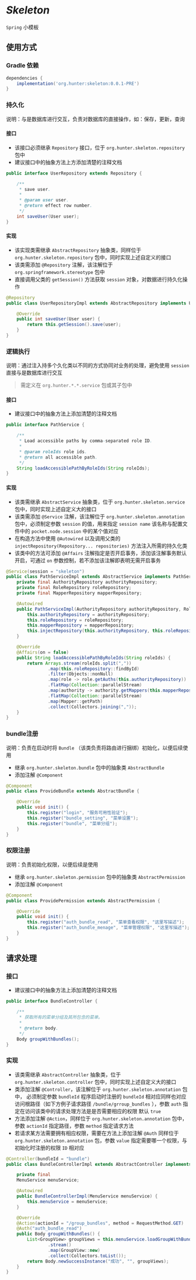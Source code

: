 # *Skeleton*
`Spring` 小模板

## 使用方式
### Gradle 依赖
```groovy
dependencies {
    implementation('org.hunter:skeleton:0.0.1-PRE')
}
```

### 持久化
说明：与是数据库进行交互，负责对数据库的直接操作，如：保存，更新，查询

#### 接口
- 该接口必须继承 `Repository` 接口，位于 `org.hunter.skeleton.repository` 包中
- 建议接口中的抽象方法上方添加清楚的注释文档
```java
public interface UserRepository extends Repository {

    /**
     * save user.
     *
     * @param user user.
     * @return effect row number.
     */
    int saveUser(User user);
}
```

#### 实现
- 该实现类需继承 `AbstractRepository` 抽象类，同样位于 `org.hunter.skeleton.repository` 包中，同时实现上述自定义的接口
- 该类需添加 `@Repository` 注解，该注解位于 `org.springframework.stereotype` 包中
- 直接调用父类的 `getSession()` 方法获取 `session` 对象，对数据进行持久化操作
```java
@Repository
public class UserRepositoryImpl extends AbstractRepository implements UserRepository {

    @Override
    public int saveUser(User user) {
        return this.getSession().save(user);
    }
}
```

### 逻辑执行
说明：通过注入持多个久化类以不同的方式协同对业务的处理，避免使用 `session` 直接与是数据库进行交互
> 需定义在 `org.hunter.*.*.service` 包或其子包中

#### 接口
- 建议接口中的抽象方法上添加清楚的注释文档
```java
public interface PathService {

    /**
     * Load accessible paths by comma-separated role ID.
     *
     * @param roleIds role ids.
     * @return all accessible path.
     */
    String loadAccessiblePathByRoleIds(String roleIds);
}
```

#### 实现
- 该类需继承 `AbstractService` 抽象类，位于 `org.hunter.skeleton.service` 包中，同时实现上述自定义大的接口
- 该类需添加 `@Service` 注解，该注解位于 `org.hunter.skeleton.annotation` 包中，必须制定参数 `session` 的值，用来指定 `session name` 该名称与配置文件中的 `pocket.node.session` 中的某个值对应
- 在构造方法中使用 `@Autowired` 以及调用父类的 `injectRepository(Repository... repositories)` 方法注入所需的持久化类
- 该类中的方法可添加 `@Affairs` 注解指定是否开启事务，添加该注解事务默认开启，可通过 `on` 参数控制，若不添加该注解即表明无需开启事务
```java
@Service(session = "skeleton")
public class PathServiceImpl extends AbstractService implements PathService {
    private final AuthorityRepository authorityRepository;
    private final RoleRepository roleRepository;
    private final MapperRepository mapperRepository;

    @Autowired
    public PathServiceImpl(AuthorityRepository authorityRepository, RoleRepository roleRepository, MapperRepository mapperRepository) {
        this.authorityRepository = authorityRepository;
        this.roleRepository = roleRepository;
        this.mapperRepository = mapperRepository;
        this.injectRepository(this.authorityRepository, this.roleRepository, this.mapperRepository);
    }

    @Override
    @Affairs(on = false)
    public String loadAccessiblePathByRoleIds(String roleIds) {
        return Arrays.stream(roleIds.split(","))
                .map(this.roleRepository::findById)
                .filter(Objects::nonNull)
                .map(role -> role.getAuths(this.authorityRepository))
                .flatMap(Collection::parallelStream)
                .map(authority -> authority.getMappers(this.mapperRepository))
                .flatMap(Collection::parallelStream)
                .map(Mapper::getPath)
                .collect(Collectors.joining(","));
    }
}
```

### bundle注册
说明：负责在启动时将 `Bundle` （该类负责将路由进行捆绑）初始化，以便后续使用
- 继承 `org.hunter.skeleton.bundle` 包中的抽象类 `AbstractBundle`
- 添加注解 `@Component`
```java
@Component
public class ProvideBundle extends AbstractBundle {

    @Override
    public void init() {
        this.register("login", "服务可用性验证");
        this.register("bundle_setting", "菜单设置");
        this.register("bundle", "菜单分组");
    }
}
```

### 权限注册
说明：负责初始化权限，以便后续是使用
- 继承 `org.hunter.skeleton.permission` 包中的抽象类 `AbstractPermission`
- 添加注解 `@Component`
```java
@Component
public class ProvidePermission extends AbstractPermission {

    @Override
    public void init() {
        this.register("auth_bundle_read", "菜单查看权限", "这里写描述");
        this.register("auth_bundle_menage", "菜单管理权限", "这里写描述");
    }
}
```

## 请求处理
### 接口
- 建议接口中的抽象方法上添加清楚的注释文档
```java
public interface BundleController {

    /**
     * 获取所有的菜单分组及其所包含的菜单。
     *
     * @return body.
     */
    Body groupWithBundles();
}
```
### 实现
- 该类需继承 `AbstractController` 抽象类，位于 `org.hunter.skeleton.controller` 包中，同时实现上述自定义大的接口
- 类添加注解 `@Controller`，该注解位于 `org.hunter.skeleton.annotation` 包中，
必须制定参数 `bundleId` 程序启动时注册的 `bundleId` 相对应同样也对应访问根路径（如下方例子请求路径 `/bundle/grroup_bundles` ），参数 `auth` 指定在访问该类中的请求处理方法是是否需要相应的权限 默认 `true`
- 方法添加注解 `@Action`，同样位于 `org.hunter.skeleton.annotation` 包中，参数 `actionId` 指定路径，参数 `method` 指定请求方法
- 若请求某方法需要拥有相应权限，需要在方法上添加注解 `@Auth` 同样位于 `org.hunter.skeleton.annotation` 包，参数 `value` 指定需要哪一个权限，与初始化时注册的权限 `ID` 相对应
```java
@Controller(bundleId = "bundle")
public class BundleControllerImpl extends AbstractController implements BundleController {

    private final
    MenuService menuService;

    @Autowired
    public BundleControllerImpl(MenuService menuService) {
        this.menuService = menuService;
    }

    @Override
    @Action(actionId = "/group_bundles", method = RequestMethod.GET)
    @Auth("auth_bundle_read")
    public Body groupWithBundles() {
        List<GroupView> groupViews = this.menuService.loadGroupWithBundles()
                .stream()
                .map(GroupView::new)
                .collect(Collectors.toList());
        return Body.newSuccessInstance("成功", "", groupViews);
    }
}
```

